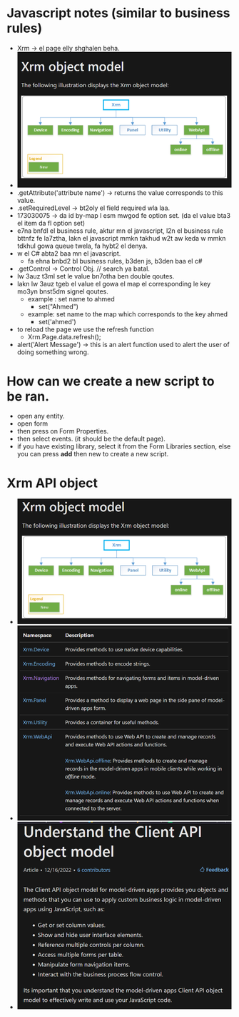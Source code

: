 # Javascript notes (similar to business rules)
* Xrm -> el page elly shghalen beha. 
* ![Alt text](image.png)
* .getAttribute('attribute name') -> returns the value corresponds to this value. 
* .setRequiredLevel -> bt2oly el field required wla laa. 
* 173030075 -> da id by-map l esm mwgod fe option set. (da el value bta3 el item da fl option set)
* e7na bnfdl el business rule, aktur mn el javascript, l2n el business rule bttnfz fe la7ztha, lakn el javascript mmkn takhud w2t aw keda w mmkn tdkhul gowa queue twela, fa hybt2 el denya. 
* w el C# abta2 baa mn el javascript.
  * fa ehna bnbd2 bl business rules, b3den js, b3den baa el c#
* .getControl -> Control Obj. // search ya batal. 
* lw 3auz t3ml set le value bn7otha ben double qoutes. 
* lakn lw 3auz tgeb el value el gowa el map el corresponding le key mo3yn bnst5dm signel qoutes.
  * example : set name to ahmed
    * set("Ahmed")
  * example: set name to the map which corresponds to the key ahmed 
    * set('ahmed')
* to reload the page we use the refresh function
  * Xrm.Page.data.refresh();
* alert('Alert Message') -> this is an alert function used to alert the user of doing something wrong.


# How can we create a new script to be ran. 
* open any entity. 
* open form
* then press on Form Properties. 
* then select events. (it should be the default page). 
* if you have existing library, select it from the Form Libraries section, else you can press **add** then new to create  a new script. 


# Xrm API object
* ![Alt text](image-1.png)
* ![Alt text](image-2.png)
* ![Understand the Client API object model](image-3.png)